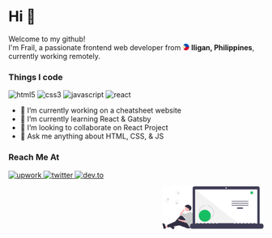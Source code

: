 <h1>Hi 👋</h1>
<p>
  Welcome to my github!
  </br>
  I'm Frail, a passionate frontend web developer from
  <img alt="philippine flag" src="img/philippine-flag.svg" width="13" height="13" />
  <b>Iligan, Philippines</b>, currently working remotely.
</p>

<h3>Things I code</h3>
<p>
  <img alt="html5" src="https://img.shields.io/badge/-HTML5-E34F26?style=flat-square&logo=html5&logoColor=white" />
  <img alt="css3" src="https://img.shields.io/badge/-CSS3-1572B6?style=flat-square&logo=css3&logoColor=white" />
  <img alt="javascript" src="https://img.shields.io/badge/-JavaScript-F7DF1E?style=flat-square&logo=javascript&logoColor=black" />
  <img alt="react" src="https://img.shields.io/badge/-React-61DAFB?style=flat-square&logo=react&logoColor=black" />
</p>

- 🔭 I’m currently working on a cheatsheet website
- 🌱 I’m currently learning React & Gatsby
- 👯 I’m looking to collaborate on React Project
- 💬 Ask me anything about HTML, CSS, & JS

<h3>Reach Me At</h3>
<p>
  <a href="https://www.upwork.com/freelancers/~01c7889b512a0fa907">
    <img alt="upwork" src="https://img.shields.io/badge/-Upwork-6FDA44?style=flat-square&logo=upwork&logoColor=white" />
  </a>
  <a href="https://twitter.com/frailbongat">
    <img alt="twitter" src="https://img.shields.io/badge/-Twitter-1DA1F2?style=flat-square&logo=twitter&logoColor=white" />
  </a>
  <a href="https://dev.to/frailbongat">
    <img alt="dev.to" src="https://img.shields.io/badge/-dev.to-0A0A0A?style=flat-square&logo=dev.to&logoColor=white" />
  </a>
</p>

<img alt="cde thinking" src="img/code-thinking.svg" width="200px" align="right" />
<!--
**frailbongat/frailbongat** is a ✨ _special_ ✨ repository because its `README.md` (this file) appears on your GitHub profile.

Here are some ideas to get you started:

- 🔭 I’m currently working on ...
- 🌱 I’m currently learning ...
- 👯 I’m looking to collaborate on ...
- 🤔 I’m looking for help with ...
- 💬 Ask me about ...
- 📫 How to reach me: ...
- 😄 Pronouns: ...
- ⚡ Fun fact: ...

For things i code
https://github.com/thmsgbrt/thmsgbrt/blob/master/README.md
Badge - https://shields.io/
Color - https://simpleicons.org/

-->

